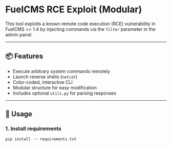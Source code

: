 # FuelCMS RCE Exploit (Modular)

This tool exploits a known remote code execution (RCE) vulnerability in FuelCMS <= 1.4 by injecting commands via the `filter` parameter in the admin panel.

---

## 📦 Features

- Execute arbitrary system commands remotely
- Launch reverse shells (`netcat`)
- Color-coded, interactive CLI
- Modular structure for easy modification
- Includes optional `utils.py` for parsing responses

---

## 🚀 Usage

### 1. Install requirements

```bash
pip install -r requirements.txt
